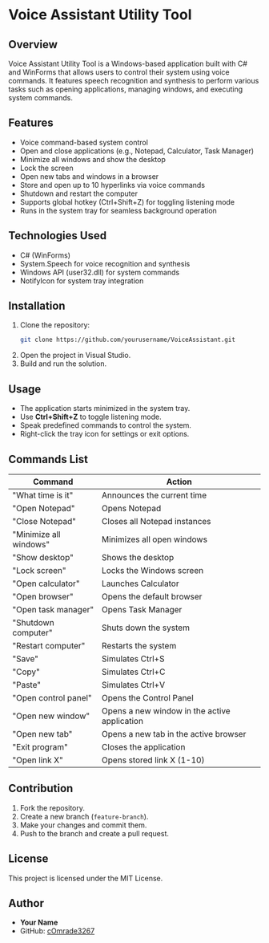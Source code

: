 # Voice Assistant Utility Tool

## Overview
Voice Assistant Utility Tool is a Windows-based application built with C# and WinForms that allows users to control their system using voice commands. It features speech recognition and synthesis to perform various tasks such as opening applications, managing windows, and executing system commands.

## Features
- Voice command-based system control
- Open and close applications (e.g., Notepad, Calculator, Task Manager)
- Minimize all windows and show the desktop
- Lock the screen
- Open new tabs and windows in a browser
- Store and open up to 10 hyperlinks via voice commands
- Shutdown and restart the computer
- Supports global hotkey (Ctrl+Shift+Z) for toggling listening mode
- Runs in the system tray for seamless background operation

## Technologies Used
- C# (WinForms)
- System.Speech for voice recognition and synthesis
- Windows API (user32.dll) for system commands
- NotifyIcon for system tray integration

## Installation
1. Clone the repository:
   ```sh
   git clone https://github.com/yourusername/VoiceAssistant.git
   ```
2. Open the project in Visual Studio.
3. Build and run the solution.

## Usage
- The application starts minimized in the system tray.
- Use **Ctrl+Shift+Z** to toggle listening mode.
- Speak predefined commands to control the system.
- Right-click the tray icon for settings or exit options.

## Commands List
| Command | Action |
|---------|--------|
| "What time is it" | Announces the current time |
| "Open Notepad" | Opens Notepad |
| "Close Notepad" | Closes all Notepad instances |
| "Minimize all windows" | Minimizes all open windows |
| "Show desktop" | Shows the desktop |
| "Lock screen" | Locks the Windows screen |
| "Open calculator" | Launches Calculator |
| "Open browser" | Opens the default browser |
| "Open task manager" | Opens Task Manager |
| "Shutdown computer" | Shuts down the system |
| "Restart computer" | Restarts the system |
| "Save" | Simulates Ctrl+S |
| "Copy" | Simulates Ctrl+C |
| "Paste" | Simulates Ctrl+V |
| "Open control panel" | Opens the Control Panel |
| "Open new window" | Opens a new window in the active application |
| "Open new tab" | Opens a new tab in the active browser |
| "Exit program" | Closes the application |
| "Open link X" | Opens stored link X (1-10) |

## Contribution
1. Fork the repository.
2. Create a new branch (`feature-branch`).
3. Make your changes and commit them.
4. Push to the branch and create a pull request.

## License
This project is licensed under the MIT License.

## Author
- **Your Name**
- GitHub: [cOmrade3267](https://github.com/yourusername)


